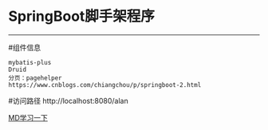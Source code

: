 # SpringBoot脚手架程序

-------
#组件信息

```
mybatis-plus  
Druid
分页：pagehelper
https://www.cnblogs.com/chiangchou/p/springboot-2.html
```

#访问路径
http://localhost:8080/alan  



[MD学习一下](https://blog.csdn.net/kaitiren/article/details/38513715) 
